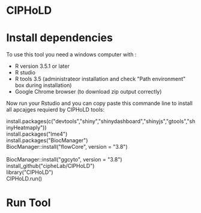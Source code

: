 # CIPHoLD
<h1> Install dependencies </h1>
To use this tool you need a windows computer with :
<ul>
  <li>R version 3.5.1 or later </li>
  <li>R studio </li>
  <li>R tools 3.5 (administrateor installation and check "Path environment" box during installation)</li>
  <li>Google Chrome browser (to download zip output correctly)</li>
</ul>
<p>Now run your Rstudio and you can copy paste this commande line to install all apcajges requierd by CIPHoLD tools: </p>

install.packages(c("devtools","shiny","shinydashboard","shinyjs","gtools","shinyHeatmaply"))<br/>
install.packages("lme4")<br/>
install.packages("BiocManager")<br/>
BiocManager::install("flowCore", version = "3.8")<br/><br/>
BiocManager::install("ggcyto", version = "3.8")<br/>
install_github("cipheLab/CIPHoLD")<br/>
library("CIPHoLD")<br/>
CIPHoLD.run()<br/>


<h1> Run Tool </h1>

